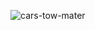 
![cars-tow-mater](https://github.com/user-attachments/assets/a9c1a08d-17d1-453b-af60-bab91ab8c3a0)
